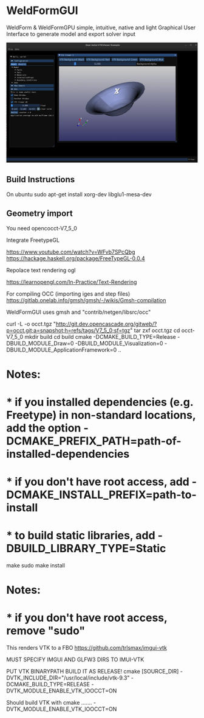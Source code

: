 # WeldFormGUI
WeldForm & WeldFormGPU simple, intuitive, native and light 
Graphical User Interface to generate model and export solver input


![alt text](https://github.com/luchete80/WeldFormGUI/blob/main/image.png)


## Build Instructions

On ubuntu 
sudo apt-get install xorg-dev libglu1-mesa-dev

## Geometry import

You need opencocct-V7_5_0




Integrate FreetypeGL

https://www.youtube.com/watch?v=WFvb7SPcQbg
https://hackage.haskell.org/package/FreeTypeGL-0.0.4

Repolace text rendering ogl

https://learnopengl.com/In-Practice/Text-Rendering


For compiling OCC (importing iges and step files)
https://gitlab.onelab.info/gmsh/gmsh/-/wikis/Gmsh-compilation

WeldFormGUI uses gmsh and "contrib/netgen/libsrc/occ"

curl -L -o occt.tgz "http://git.dev.opencascade.org/gitweb/?p=occt.git;a=snapshot;h=refs/tags/V7_5_0;sf=tgz"
tar zxf occt.tgz
cd occt-V7_5_0
mkdir build
cd build
cmake -DCMAKE_BUILD_TYPE=Release -DBUILD_MODULE_Draw=0 -DBUILD_MODULE_Visualization=0 -DBUILD_MODULE_ApplicationFramework=0 ..
# Notes:
# * if you installed dependencies (e.g. Freetype) in non-standard locations, add the option -DCMAKE_PREFIX_PATH=path-of-installed-dependencies
# * if you don't have root access, add -DCMAKE_INSTALL_PREFIX=path-to-install
# * to build static libraries, add -DBUILD_LIBRARY_TYPE=Static
make
sudo make install
# Notes:
# * if you don't have root access, remove "sudo"

This renders VTK to a FBO
https://github.com/trlsmax/imgui-vtk

MUST SPECIFY IMGUI AND GLFW3 DIRS TO IMUI-VTK

PUT VTK BINARYPATH 
BUILD IT AS RELEASE!
cmake [SOURCE_DIR] -DVTK_INCLUDE_DIR="/usr/local/include/vtk-9.3" -DCMAKE_BUILD_TYPE=RELEASE -DVTK_MODULE_ENABLE_VTK_IOOCCT=ON

Should build VTK with
cmake .......  -DVTK_MODULE_ENABLE_VTK_IOOCCT=ON
